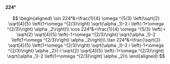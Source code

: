 #### 224°

$$
\begin{aligned}
\sin 224°&=\frac{1}{4} \omega ^{5/3} \left(\sqrt{2} \sqrt[4]{5} \left(1+\omega ^{2/3}\right) \sqrt{\alpha _1}-2 i \left(-1+\omega ^{2/3}\right) \alpha _2\right)\\
\cos 224°&=\frac{1}{4} \omega ^{5/3} \left(-i \sqrt{2} \sqrt[4]{5} \left(-1+\omega ^{2/3}\right) \sqrt{\alpha _1}-2 \left(1+\omega ^{2/3}\right) \alpha _2\right)\\
\tan 224°&=\frac{\sqrt{2} \sqrt[4]{5} \left(1+\omega ^{2/3}\right) \sqrt{\alpha _1}-2 i \left(-1+\omega ^{2/3}\right) \alpha _2}{-i \sqrt{2} \sqrt[4]{5} \left(-1+\omega
^{2/3}\right) \sqrt{\alpha _1}-2 \left(1+\omega ^{2/3}\right) \alpha _2}\\
\end{aligned}
$$

